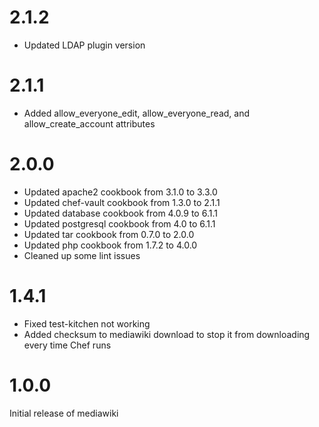 # 2.1.2

* Updated LDAP plugin version

# 2.1.1

* Added allow_everyone_edit, allow_everyone_read, and allow_create_account attributes

# 2.0.0

* Updated apache2 cookbook from 3.1.0 to 3.3.0
* Updated chef-vault cookbook from 1.3.0 to 2.1.1
* Updated database cookbook from 4.0.9 to 6.1.1
* Updated postgresql cookbook from 4.0 to 6.1.1
* Updated tar cookbook from 0.7.0 to 2.0.0
* Updated php cookbook from 1.7.2 to 4.0.0
* Cleaned up some lint issues

# 1.4.1

* Fixed test-kitchen not working
* Added checksum to mediawiki download to stop it from downloading every time Chef runs

# 1.0.0

Initial release of mediawiki
